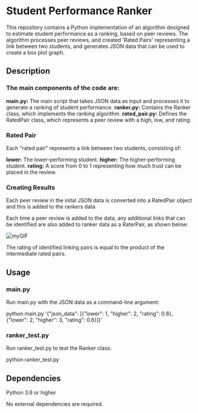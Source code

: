 # Student Performance Ranker

This repository contains a Python implementation of an algorithm designed to estimate student performance as a ranking, based on peer reviews. The algorithm processes peer reviews, and created 'Rated Pairs' representing a link between two students, and generates JSON data that can be used to create a box plot graph.

## Description

### The main components of the code are:

**main.py:** The main script that takes JSON data as input and processes it to generate a ranking of student performance.
**ranker.py:** Contains the Ranker class, which implements the ranking algorithm.
**rated_pair.py:** Defines the RatedPair class, which represents a peer review with a high, low, and rating.

### Rated Pair
Each "rated pair" represents a link between two students, consisting of:

**lower:** The lower-performing student.
**higher:** The higher-performing student.
**rating:** A score from 0 to 1 representing how much trust can be placed in the review.

### Creating Results

Each peer review in the inital JSON data is converted into a RatedPair object and this is added to the rankers data

Each time a peer review is added to the data, any additional links that can be identified are also added to ranker data as a RaterPair, as shown below:

![myGIF](https://user-images.githubusercontent.com/75681738/230832541-e14e797b-4a16-44e4-9485-58c28c980078.gif)

The rating of identified linking pairs is equal to the product of the intermediate rated pairs.

## Usage

### main.py

Run main.py with the JSON data as a command-line argument:

python main.py '{"json_data": [{"lower": 1, "higher": 2, "rating": 0.8}, {"lower": 2, "higher": 3, "rating": 0.6}]}'

### ranker_test.py

Run ranker_test.py to test the Ranker class:

python ranker_test.py

## Dependencies

Python 3.6 or higher

No external dependencies are required.
